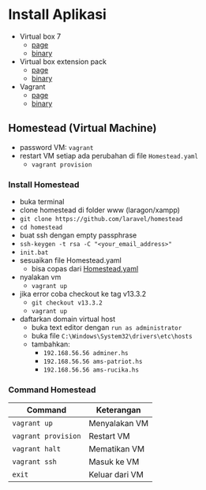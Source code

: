 # Install Aplikasi

- Virtual box 7
  - [page](https://www.virtualbox.org/wiki/Downloads)
  - [binary](https://download.virtualbox.org/virtualbox/7.0.12/VirtualBox-7.0.12-159484-Win.exe)
- Virtual box extension pack
  - [page](https://www.virtualbox.org/wiki/Downloads)
  - [binary](https://download.virtualbox.org/virtualbox/7.0.12/Oracle_VM_VirtualBox_Extension_Pack-7.0.12.vbox-extpack)
- Vagrant
  - [page](https://developer.hashicorp.com/vagrant/install)
  - [binary](https://releases.hashicorp.com/vagrant/2.4.0/vagrant_2.4.0_windows_amd64.msi)

## Homestead (Virtual Machine)

- password VM: `vagrant`
- restart VM setiap ada perubahan di file `Homestead.yaml`
  - `vagrant provision`

### Install Homestead

- buka terminal
- clone homestead di folder www (laragon/xampp)
- `git clone https://github.com/laravel/homestead`
- `cd homestead`
- buat ssh dengan empty passphrase
- `ssh-keygen -t rsa -C "<your_email_address>"`
- `init.bat`
- sesuaikan file Homestead.yaml
  - bisa copas dari [Homestead.yaml](Homestead.yaml)
- nyalakan vm
  - `vagrant up`
- jika error coba checkout ke tag v13.3.2
  - `git checkout v13.3.2`
  - `vagrant up`
- daftarkan domain virtual host
  - buka text editor dengan `run as administrator`
  - buka file `C:\Windows\System32\drivers\etc\hosts`
  - tambahkan:
    - `192.168.56.56 adminer.hs`
    - `192.168.56.56 ams-patriot.hs`
    - `192.168.56.56 ams-rucika.hs`

### Command Homestead

| Command             | Keterangan     |
| ------------------- | -------------- |
| `vagrant up`        | Menyalakan VM  |
| `vagrant provision` | Restart VM     |
| `vagrant halt`      | Mematikan VM   |
| `vagrant ssh`       | Masuk ke VM    |
| `exit`              | Keluar dari VM |
